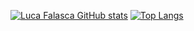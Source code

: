 
[![Luca Falasca GitHub stats](https://github-readme-stats.vercel.app/api?username=LucaFalasca&theme=transparent&show_icons=true)](https://github.com/anuraghazra/github-readme-stats)    [![Top Langs](https://github-readme-stats.vercel.app/api/top-langs/?username=LucaFalasca&layout=donut&theme=transparent&size_weight=0&count_weight=1&langs_count=)](https://github.com/anuraghazra/github-readme-stats)

